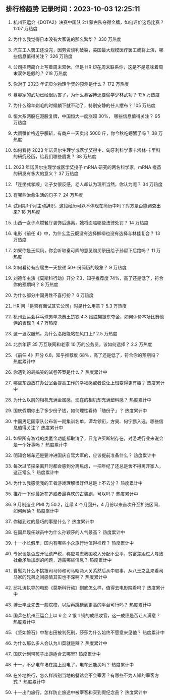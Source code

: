 
## 排行榜趋势 记录时间：2023-10-03 12:25:11
  
  1. 杭州亚运会《DOTA2》决赛中国队 2:1 蒙古队夺得金牌，如何评价这场比赛？ 1207 万热度
    
  2. 为什么我觉得日本没有大家说的那么繁华？ 330 万热度
    
  3. 汽车工人罢工还没完，因劳资谈判破裂，美国最大规模医疗罢工或将上演，哪些信息值得关注？ 326 万热度
    
  4. 公司招聘简介上写着周末双休，但是 HR 却在周末联系你，这是不是意味着周末双休是假的？ 218 万热度
    
  5. 你对于 2023 年诺贝尔物理学奖的预测是什么？ 172 万热度
    
  6. 慕容家的武功已经很厉害了，为什么慕容博还要偷学少林武功？ 125 万热度
    
  7. 为什么绵羊剃毛的时候躺下就不动了，特别安静的任人摆布？ 105 万热度
    
  8. 恒大系两股在港股复牌，中国恒大一度涨超 30%， 哪些信息值得关注？ 95 万热度
    
  9. 大闸蟹价格近乎腰斩，有商户一天卖出 5000 斤，你今秋吃螃蟹了吗？ 38 万热度
    
  10. 如何看待 2023 年诺贝尔生理学或医学奖得主、匈牙利科学家卡塔林·卡里科的研究经历，给我们哪些启发？ 38 万热度
    
  11. 2023 年诺贝尔生理学或医学奖授予 mRNA 研究的两名科学家，mRNA 疫苗的研发有多大的意义？ 37 万热度
    
  12. 「连坐式孝顺」让子女很反感，老人却认为理所当然，你认为呢？ 34 万热度
    
  13. 有哪些治愈生活的句子？ 24 万热度
    
  14. 试用期1个月主动辞职，这段经历可以不体现在简历中吗？对方是否能调查出来? 18 万热度
    
  15. 山西一女子点燃餐厅装饰后逃离，她将面临哪些法律处罚？ 14 万热度
    
  16. 电影《前任 4》中，为什么孟云既没有选择柳柳也没有选择与林佳复合？ 13 万热度
    
  17. 如果你是王熙凤，你会听取秦可卿的意见购买祭田给子孙留下后路吗？ 11 万热度
    
  18. 如何看待有应届生一天投递 50+ 份简历的现象？ 9 万热度
    
  19. 刘德华主演《莫斯科行动》开分 7.3，知乎推荐度 74%，高了还是低了，符合你的预期吗？ 8 万热度
    
  20. 为什么部分中国男性不喜打扮？ 6 万热度
    
  21. HR 问「是否有面试其它公司」时是什么用意？ 5.3 万热度
    
  22. 杭州亚运会乒乓球男单决赛王楚钦 4:3 险胜樊振东夺金，如何评价本场比赛他俩的表现？ 4.7 万热度
    
  23. 这一波汉服热，为什么洛阳能站在风口上? 2.5 万热度
    
  24. 北京年薪 35 万互联网和老家 10 万的公务员，该如何选择？ 2.2 万热度
    
  25. 《前任 4》开分 6.8，知乎推荐度 68%，高了还是低了，符合你的预期吗？ 热度累计中
    
  26. 你遇到的最搞笑的试卷答案是什么？ 热度累计中
    
  27. 哪些东西放在办公室会提高工作的幸福感或者说让上班变得更有趣？ 热度累计中
    
  28. 为什么以前的相机充满金属感，现在的相机却充满塑料感？ 热度累计中
    
  29. 国庆假期你出了多少份子钱，如何理性看待「随份子」？ 热度累计中
    
  30. 中国男足国家队公布新一期集训名单，谭龙领衔，方昊、何宇鹏入选，哪些信息值得关注？ 热度累计中
    
  31. 如果所有游戏的类氪金功能都取消了，只允许买断制存在，对游戏行业来说会是一个好事吗？ 热度累计中
    
  32. 明知会堵车还是要冲进国庆自驾大军的，应该提前准备什么？ 热度累计中
    
  33. 每次过节探亲离开时都会感到分离焦虑，一把年纪了还总是舍不得离开家人，这正常么？ 热度累计中
    
  34. 为什么我感觉我的王者游戏理解很好但总是上不去分？ 热度累计中
    
  35. 推荐一下你最近在追或者最喜欢的古装剧，可以吗？ 热度累计中
    
  36. 9 月制造业 PMI 为 50.2，连续 4 个月回升，4 月份以来首次升至扩张区间，如何解读？ 热度累计中
    
  37. 你碰到过的最巧的事是什么？ 热度累计中
    
  38. 在国乒现任球员中为什么孙颖莎的人气最高？ 热度累计中
    
  39. 十一小长假里，国内有哪些小众旅行地值得推荐？ 热度累计中
    
  40. 专家谈是否应开征遗产税，称应考虑我国收入分配不公平、贫富差距过大导致社会矛盾加剧的问题，透露哪些信息？ 热度累计中
    
  41. 曹髦为什么不挑拨司马师和司马昭两人关系然后从中取事，从八王之乱来看司马家的兄弟之间感情其实也不深啊？ 热度累计中
    
  42. 邱礼涛执导的电影《莫斯科行动》到底怎么样，值得去电影院看吗？ 热度累计中
    
  43. 博士毕业先去一般院校，以后再跳槽到更高的平台可行吗？ 热度累计中
    
  44. 国乒在杭州亚运会上以 6 金 2 银 1 铜的成绩收官，这一成绩是否让人满意？ 热度累计中
    
  45. 《坚如磐石》中黎志田被判死刑，莎莎为什么始终不愿意来见他？ 热度累计中
    
  46. 为什么那么多人会认为川菜就是辣？ 热度累计中
    
  47. 国庆计划带孩子出游适合去哪里? 热度累计中
    
  48. 十一，不少电车堵在路上没电了，电车还能买吗？ 热度累计中
    
  49. 在外地旅行，怎么样辨别当地的餐馆会不会宰客？有哪些不为人知的宰客方式？ 热度累计中
    
  50. 十一出门旅行，怎样防止旅途中被宰客和买到假纪念品？ 热度累计中
    